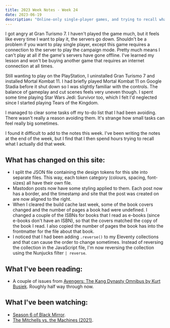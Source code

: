 ```yaml
---
title: 2023 Week Notes - Week 24
date: 2023-06-19
description: "Online-only single-player games, and trying to recall what I did this week."
---
```


I got angry at Gran Turismo 7. I haven't played the game much, but it feels like every time I want to play it, the servers go down. Shouldn't be a problem if you want to play single player, except this game requires a connection to the server to play the campaign mode. Pretty much means I can't play at all if the game's servers have gone offline. I've learned my lesson and won't be buying another game that requires an internet connection at all times.

 Still wanting to play on the PlayStation, I uninstalled Gran Turismo 7 and installed Mortal Kombat 11. I had briefly played Mortal Kombat 11 on Google Stadia before it shut down so I was slightly familiar with the controls. The balance of gameplay and cut scenes feels very uneven though. I spent some time playing Star Wars Jedi: Survivor too, which I felt I'd neglected since I started playing Tears of the Kingdom.

I managed to clear some tasks off my to-do list that I had been avoiding. There wasn't really a reason avoiding them. It's strange how small tasks can feel really big sometimes.

I found it difficult to add to the notes this week. I've been writing the notes at the end of the week, but I find that I then spend hours trying to recall what I actually did that week.

## What has changed on this site:

- I split the JSON file containing the design tokens for this site into separate files. This way, each token category (colours, spacing, font-sizes) all have their own file.
- Mastodon posts now have some styling applied to them. Each post now has a border, and the timestamp and site that the post was created on are now aligned to the right.
- When I cleared the build cache last week, some of the book covers changed and the number of pages a book had were undefined. I changed a couple of the ISBNs for books that I read as e-books (since e-books don't have an ISBN), so that the covers matched the copy of the book I read. I also copied the number of pages the book has into the frontmatter for the file about that book.
- I noticed that I had been adding `.reverse()` to my Eleventy collections and that can cause the order to change sometimes. Instead of reversing the collection in the JavaScript file, I'm now reversing the collection using the Nunjucks filter `| reverse`.

## What I've been reading:

- A couple of issues from [Avengers: The Kang Dynasty Omnibus by Kurt Busiek](/reading/#currentlyReading). Roughly half way through now.

## What I've been watching:

- [Season 6 of Black Mirror](https://www.themoviedb.org/tv/42009/season/6/).
- [The Mitchells vs. the Machines (2021)](https://www.themoviedb.org/movie/501929).
